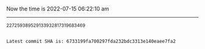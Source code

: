 Now the time is 2022-07-15 06:22:10 am

---

<small>227259389529133932817319683469</small>

```txt

Latest commit SHA is: 6733199fa700297fda232bdc3313e140eaee7fa2
```
